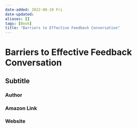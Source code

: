 ```yaml
---
date-added: 2022-08-19 Fri
date-updated: 
aliases: []
tags: [Book]
title: "Barriers to Effective Feedback Conversation"
---
```


# Barriers to Effective Feedback Conversation
## Subtitle

### Author

### Amazon Link
	
### Website
